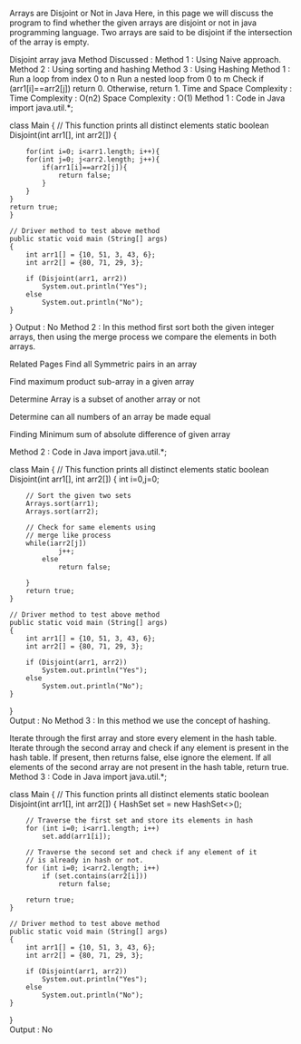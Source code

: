 Arrays are Disjoint or Not in Java
Here, in this page we will discuss the program to find whether the given arrays are disjoint or not in java programming language. Two arrays are said to be disjoint if the intersection of the array is empty.

Disjoint array java
Method Discussed :
Method 1 : Using Naive approach.
Method 2 : Using sorting and hashing
Method 3 : Using Hashing
Method 1 :
Run a loop from index 0 to n
Run a nested loop from 0 to m
Check if (arr1[i]==arr2[j]) return 0.
Otherwise, return 1.
Time and Space Complexity :
Time Complexity : O(n2)
Space Complexity : O(1)
Method 1 : Code in Java
import java.util.*;
 
class Main
{
    // This function prints all distinct elements
    static boolean Disjoint(int arr1[], int arr2[])
    {
        
        for(int i=0; i<arr1.length; i++){
        for(int j=0; j<arr2.length; j++){
            if(arr1[i]==arr2[j]){
                return false;   
            }
        }
    }
    return true;
    }
 
    // Driver method to test above method
    public static void main (String[] args)
    {
        int arr1[] = {10, 51, 3, 43, 6};
        int arr2[] = {80, 71, 29, 3};
        
        if (Disjoint(arr1, arr2))
            System.out.println("Yes");
        else
            System.out.println("No");
    }
}
Output :
No
Method 2 :
In this method first sort both the given integer arrays, then using the merge process we compare the elements in both arrays.

Related Pages
Find all Symmetric pairs in an array

Find maximum product sub-array in a given array

Determine Array is a subset of another array or not

Determine can all numbers of an array be made equal

Finding Minimum sum of absolute difference of given array

Method 2 : Code in Java
import java.util.*;
 
class Main
{
    // This function prints all distinct elements
    static boolean Disjoint(int arr1[], int arr2[])
    {
       int i=0,j=0;
         
        // Sort the given two sets
        Arrays.sort(arr1);
        Arrays.sort(arr2);
         
        // Check for same elements using
        // merge like process
        while(iarr2[j])
                j++;
            else
                return false;
             
        }
        return true;
    }
 
    // Driver method to test above method
    public static void main (String[] args)
    {
        int arr1[] = {10, 51, 3, 43, 6};
        int arr2[] = {80, 71, 29, 3};
        
        if (Disjoint(arr1, arr2))
            System.out.println("Yes");
        else
            System.out.println("No");
    }
}    
Output :
No
Method 3 :
In this method we use the concept of hashing.

Iterate through the first array and store every element in the hash table.
Iterate through the second array and check if any element is present in the hash table.
If present, then returns false, else ignore the element. 
If all elements of the second array are not present in the hash table, return true.
Method 3 : Code in Java
import java.util.*;
 
class Main
{
    // This function prints all distinct elements
    static boolean Disjoint(int arr1[], int arr2[])
    {
       HashSet set = new HashSet<>();
 
        // Traverse the first set and store its elements in hash
        for (int i=0; i<arr1.length; i++)
            set.add(arr1[i]);
 
        // Traverse the second set and check if any element of it
        // is already in hash or not.
        for (int i=0; i<arr2.length; i++)
            if (set.contains(arr2[i]))
                return false;
 
        return true;
    }
 
    // Driver method to test above method
    public static void main (String[] args)
    {
        int arr1[] = {10, 51, 3, 43, 6};
        int arr2[] = {80, 71, 29, 3};
        
        if (Disjoint(arr1, arr2))
            System.out.println("Yes");
        else
            System.out.println("No");
    }
}    
Output :
No
